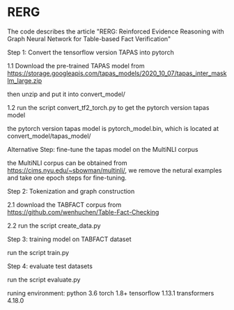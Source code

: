 # RERG
The code describes the article "RERG: Reinforced Evidence Reasoning with Graph
Neural Network for Table-based Fact Verification"

Step 1: Convert the tensorflow version TAPAS into pytorch

1.1 Download the pre-trained TAPAS model from https://storage.googleapis.com/tapas_models/2020_10_07/tapas_inter_masklm_large.zip

then unzip and put it into convert_model/

1.2 run the script convert_tf2_torch.py to get the pytorch version tapas model 

the pytorch version tapas model is pytorch_model.bin, which is located at convert_model/tapas_model/

Alternative Step: fine-tune the tapas model on the MultiNLI corpus

the MultiNLI corpus can be obtained from https://cims.nyu.edu/~sbowman/multinli/, we remove the netural examples and take one epoch steps for fine-tuning.

Step 2: Tokenization and graph construction

2.1 download the TABFACT corpus from https://github.com/wenhuchen/Table-Fact-Checking

2.2 run the script create_data.py

Step 3: training model on TABFACT dataset

run the script train.py

Step 4: evaluate test datasets

run the script evaluate.py


runing environment:
python 3.6
torch 1.8+
tensorflow 1.13.1
transformers 4.18.0






